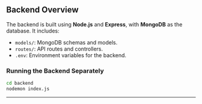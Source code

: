 ## Backend Overview

The backend is built using **Node.js** and **Express**, with **MongoDB** as the database. It includes:

- `models/`: MongoDB schemas and models.
- `routes/`: API routes and controllers.
- `.env`: Environment variables for the backend.

### Running the Backend Separately

```bash
cd backend
nodemon index.js
```

---